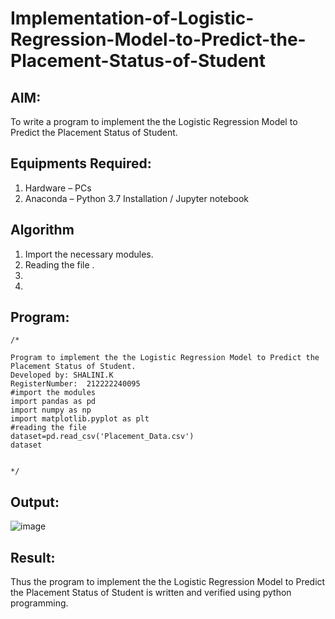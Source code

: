 # Implementation-of-Logistic-Regression-Model-to-Predict-the-Placement-Status-of-Student

## AIM:
To write a program to implement the the Logistic Regression Model to Predict the Placement Status of Student.

## Equipments Required:
1. Hardware – PCs
2. Anaconda – Python 3.7 Installation / Jupyter notebook

## Algorithm
1. Import the necessary modules.
2. Reading the file .
3. 
4. 

## Program:
```
/*

Program to implement the the Logistic Regression Model to Predict the Placement Status of Student.
Developed by: SHALINI.K
RegisterNumber:  212222240095
#import the modules
import pandas as pd
import numpy as np
import matplotlib.pyplot as plt
#reading the file
dataset=pd.read_csv('Placement_Data.csv')
dataset


*/
```

## Output:

![image](https://github.com/shalinikannan23/Implementation-of-Logistic-Regression-Model-to-Predict-the-Placement-Status-of-Student/assets/118656529/e2657a1b-dee5-4815-9d37-273c55bc49a6)




## Result:
Thus the program to implement the the Logistic Regression Model to Predict the Placement Status of Student is written and verified using python programming.
